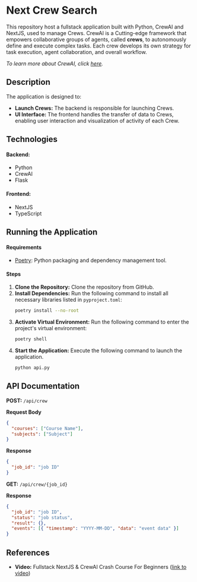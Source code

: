 # Next Crew Search

This repository host a fullstack application built with Python, CrewAI and NextJS, used to manage Crews. CrewAI is a Cutting-edge framework that empowers collaborative groups of agents, called **crews**, to autonomously define and execute complex tasks. Each crew develops its own strategy for task execution, agent collaboration, and overall workflow.

_To learn more about CrewAI, click [here](https://docs.crewai.com/)._

## Description

The application is designed to:

- **Launch Crews:** The backend is responsible for launching Crews.
- **UI Interface:** The frontend handles the transfer of data to Crews, enabling user interaction and visualization of activity of each Crew.

## Technologies

#### Backend:

- Python
- CrewAI
- Flask

#### Frontend:

- NextJS
- TypeScript

## Running the Application

#### Requirements

- [Poetry](https://python-poetry.org/docs/): Python packaging and dependency management tool.

#### Steps

1. **Clone the Repository:** Clone the repository from GitHub.
2. **Install Dependencies:** Run the following command to install all necessary libraries listed in `pyproject.toml`:
   ```bash
   poetry install --no-root
   ```
3. **Activate Virtual Environment:** Run the following command to enter the project's virtual environment:
   ```bash
   poetry shell
   ```
4. **Start the Application:** Execute the following command to launch the application.
   ```bash
   python api.py
   ```

## API Documentation

**POST:** `/api/crew`

**Request Body**

```json
{
  "courses": ["Course Name"],
  "subjects": ["Subject"]
}
```

**Response**

```json
{
  "job_id": "job ID"
}
```

**GET:** `/api/crew/{job_id}`

**Response**

```json
{
  "job_id": "job ID",
  "status": "job status",
  "result": {},
  "events": [{ "timestamp": "YYYY-MM-DD", "data": "event data" }]
}
```

## References

- **Video:** Fullstack NextJS & CrewAI Crash Course For Beginners ([link to video](https://www.youtube.com/watch?v=d8juNbo3onk&t=480s))
